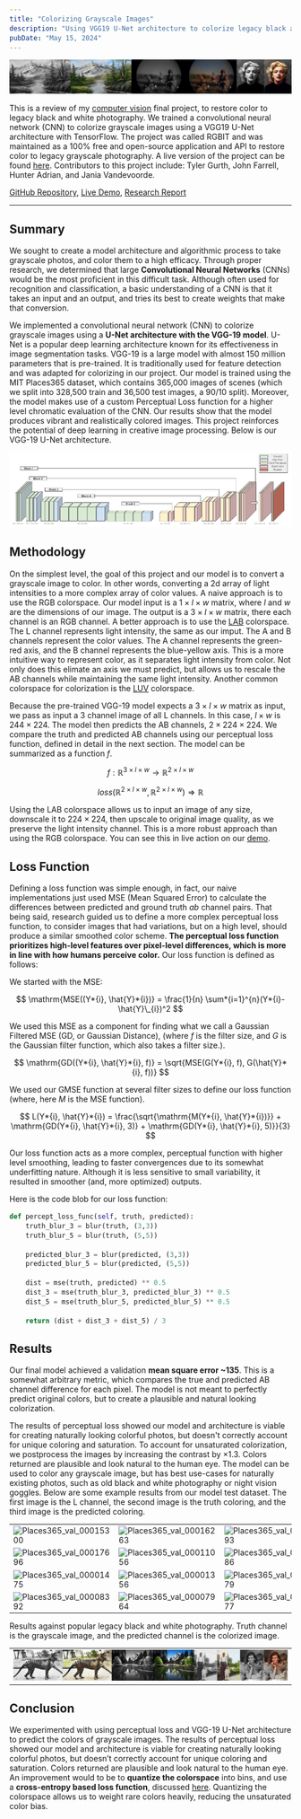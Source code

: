 ```yaml
---
title: "Colorizing Grayscale Images"
description: "Using VGG19 U-Net architecture to colorize legacy black and white photography."
pubDate: "May 15, 2024"
---
```


![Colorize Banner](../img/colorization/banner.jpeg)

This is a review of my [computer vision](https://browncsci1430.github.io/) final project, to restore color to legacy black and white photography. We trained a convolutional neural network (CNN) to colorize grayscale images using a VGG19 U-Net architecture with TensorFlow. The project was called RGBIT and was maintained as a 100% free and open-source application and API to restore color to legacy grayscale photography. A live version of the project can be found [here](https://rgbit.io). Contributors to this project include: Tyler Gurth, John Farrell, Hunter Adrian, and Jania Vandevoorde.

[GitHub Repository](https://johnsfarrell.github.io/rgbit), [Live Demo](https://rgbit.io), [Research Report](https://rgbit.io/research/report.pdf)

<hr>

## Summary

We sought to create a model architecture and algorithmic process to take grayscale photos, and color them to a high efficacy. Through proper research, we determined that large **Convolutional Neural Networks** (CNNs) would be the most proficient in this difficult task. Although often used for recognition and classification, a basic understanding of a CNN is that it takes an input and an output, and tries its best to create weights that make that conversion.

We implemented a convolutional neural network (CNN) to colorize grayscale images using a **U-Net architecture with the VGG-19 model**. U-Net is a popular deep learning architecture known for its effectiveness in image segmentation tasks. VGG-19 is a large model with almost 150 million parameters that is pre-trained. It is traditionally used for feature detection and was adapted for colorizing in our project. Our model is trained using the MIT Places365 dataset, which contains 365,000 images of scenes (which we split into 328,500 train and 36,500 test images, a 90/10 split). Moreover, the model makes use of a custom Perceptual Loss function for a higher level chromatic evaluation of the CNN. Our results show that the model produces vibrant and realistically colored images. This project reinforces the potential of deep learning in creative image processing. Below is our VGG-19 U-Net architecture.

![Architecture](../img/colorization/architecture.png)

## Methodology

On the simplest level, the goal of this project and our model is to convert a grayscale image to color. In other words, converting a 2d array of light intensities to a more complex array of color values. A naive approach is to use the RGB colorspace. Our model input is a $1 \times l \times w$ matrix, where $l$ and $w$ are the dimensions of our image. The output is a $3 \times l \times w$ matrix, there each channel is an RGB channel. A better approach is to use the [LAB](https://en.wikipedia.org/wiki/CIELAB_color_space) colorspace. The L channel represents light intensity, the same as our imput. The A and B channels represent the color values. The A channel represents the green-red axis, and the B channel represents the blue-yellow axis. This is a more intuitive way to represent color, as it separates light intensity from color. Not only does this elimate an axis we must predict, but allows us to rescale the AB channels while maintaining the same light intensity. Another common colorspace for colorization is the [LUV](https://en.wikipedia.org/wiki/CIELUV) colorspace.

Because the pre-trained VGG-19 model expects a $3 \times l \times w$ matrix as input, we pass as input a 3 channel image of all L channels. In this case, $l \times w$ is $244 \times 224$. The model then predicts the AB channels, $2 \times 224 \times 224$. We compare the truth and predicted AB channels using our perceptual loss function, defined in detail in the next section. The model can be summarized as a function $f$.

$$
f: \mathbb{R}^{3 \times l \times w} \rightarrow \mathbb{R}^{2 \times l \times w}
$$

$$
loss(\mathbb{R}^{2 \times l \times w}, \mathbb{R}^{2 \times l \times w}) \Rightarrow \mathbb{R}
$$

Using the LAB colorspace allows us to input an image of any size, downscale it to $224 \times 224$, then upscale to original image quality, as we preserve the light intensity channel. This is a more robust approach than using the RGB colorspace. You can see this in live action on our [demo](https://rgbit.io).

## Loss Function

Defining a loss function was simple enough, in fact, our naive implementations just used MSE (Mean Squared Error) to calculate the differences between predicted and ground truth $ab$ channel pairs. That being said, research guided us to define a more complex perceptual loss function, to consider images that had variations, but on a high level, should produce a similar smoothed color scheme. **The perceptual loss function prioritizes high-level features over pixel-level differences, which is more in line with how humans perceive color.** Our loss function is defined as follows:

We started with the MSE:

$$
\mathrm{MSE((Y*{i}, \hat{Y}*{i})} = \frac{1}{n} \sum*{i=1}^{n}(Y*{i}-\hat{Y}\_{i})^2
$$

We used this MSE as a component for finding what we call a Gaussian Filtered MSE (GD, or Gaussian Distance), (where $f$ is the filter size, and $G$ is the Gaussian filter function, which also takes a filter size.).

$$
\mathrm{GD((Y*{i}, \hat{Y}*{i}, f)} = \sqrt{MSE(G(Y*{i}, f), G(\hat{Y}*{i}, f))}
$$

We used our GMSE function at several filter sizes to define our loss function (where, here $M$ is the MSE function).

$$
L(Y*{i}, \hat{Y}*{i}) = \frac{\sqrt{\mathrm{M(Y*{i}, \hat{Y}*{i})}} + \mathrm{GD(Y*{i}, \hat{Y}*{i}, 3)} + \mathrm{GD(Y*{i}, \hat{Y}*{i}, 5)}}{3}
$$

Our loss function acts as a more complex, perceptual function with higher level smoothing, leading to faster convergences due to its somewhat underfitting nature. Although it is less sensitive to small variability, it resulted in smoother (and, more optimized) outputs.

Here is the code blob for our loss function:

```python
def percept_loss_func(self, truth, predicted):
    truth_blur_3 = blur(truth, (3,3))
    truth_blur_5 = blur(truth, (5,5))

    predicted_blur_3 = blur(predicted, (3,3))
    predicted_blur_5 = blur(predicted, (5,5))

    dist = mse(truth, predicted) ** 0.5
    dist_3 = mse(truth_blur_3, predicted_blur_3) ** 0.5
    dist_5 = mse(truth_blur_5, predicted_blur_5) ** 0.5

    return (dist + dist_3 + dist_5) / 3
```

## Results

Our final model achieved a validation **mean square error ~135**. This is a somewhat arbitrary metric, which compares the true and predicted AB channel difference for each pixel. The model is not meant to perfectly predict original colors, but to create a plausible and natural looking colorization.

The results of perceptual loss showed our model and architecture is viable for creating naturally looking colorful photos, but doesn't correctly account for unique coloring and saturation. To account for unsaturated colorization, we postprocess the images by increasing the contrast by $\times 1.3$. Colors returned are plausible and look natural to the human eye. The model can be used to color any grayscale image, but has best use-cases for naturally existing photos, such as old black and white photography or night vision goggles. Below are some example results from our model test dataset. The first image is the L channel, the second image is the truth coloring, and the third image is the predicted coloring.

|                                                                                                                       |                                                                                                                       |                                                                                                                       |
| --------------------------------------------------------------------------------------------------------------------- | --------------------------------------------------------------------------------------------------------------------- | --------------------------------------------------------------------------------------------------------------------- |
| ![Places365_val_00015300](https://github.com/johnsfarrell/rgbit/assets/69059806/97252aa3-ff60-4b34-bcfd-8b298859e633) | ![Places365_val_00016263](https://github.com/johnsfarrell/rgbit/assets/69059806/ab2b338f-d3b7-478b-922e-4833d3c724b5) | ![Places365_val_00013593](https://github.com/johnsfarrell/rgbit/assets/69059806/9ecb55b1-04c4-46d2-86d0-eea965663165) |
| ![Places365_val_00017696](https://github.com/johnsfarrell/rgbit/assets/69059806/262ee216-d5d5-4f2a-812f-017f91e31825) | ![Places365_val_00011056](https://github.com/johnsfarrell/rgbit/assets/69059806/8aa37f98-823e-40b7-8dd0-dc665c7f3726) | ![Places365_val_00006786](https://github.com/johnsfarrell/rgbit/assets/69059806/0070ce38-db18-4e48-bb0c-71f742e6fb72) |
| ![Places365_val_00001475](https://github.com/johnsfarrell/rgbit/assets/69059806/6987027c-d9e5-4cc3-8b76-9d5bfba24478) | ![Places365_val_00001356](https://github.com/johnsfarrell/rgbit/assets/69059806/da061c63-a17d-40b3-a605-2e313c7cd390) | ![Places365_val_00033979](https://github.com/johnsfarrell/rgbit/assets/69059806/c0b8436d-9e5f-4fde-9c7c-81acffaa60df) |
| ![Places365_val_00008392](https://github.com/johnsfarrell/rgbit/assets/69059806/22aea350-87c3-4825-a02a-b768b1c94a8a) | ![Places365_val_00007964](https://github.com/johnsfarrell/rgbit/assets/69059806/8b9a6471-f655-4624-b385-b8e8391d841f) | ![Places365_val_00007777](https://github.com/johnsfarrell/rgbit/assets/69059806/07d94c3b-ddc4-4b45-a7e4-517166a90242) |

Results against popular legacy black and white photography. Truth channel is the grayscale image, and the predicted channel is the colorized image.

|                                                   |
| ------------------------------------------------- |
| ![legacy-banner](../img/colorization/legacy.jpeg) |

## Conclusion

We experimented with using perceptual loss and VGG-19 U-Net architecture to predict the colors of grayscale images. The results of perceptual loss showed our model and architecture is viable for creating naturally looking colorful photos, but doesn’t correctly account for unique coloring and saturation. Colors returned are plausible and look natural to the human eye. An improvement would to be to **quantize the colorspace** into bins, and use a **cross-entropy based loss function**, discussed [here](https://arxiv.org/abs/1603.08511). Quantizing the colorspace allows us to weight rare colors heavily, reducing the unsaturated color bias.
